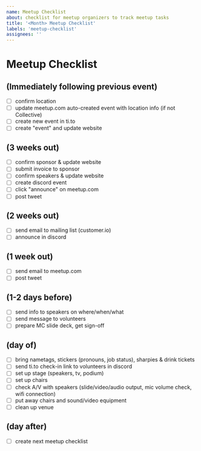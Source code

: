 ```yaml
---
name: Meetup Checklist
about: checklist for meetup organizers to track meetup tasks
title: '<Month> Meetup Checklist'
labels: 'meetup-checklist'
assignees: ''
---
```

# Meetup Checklist
  
## (Immediately following previous event)
- [ ] confirm location
- [ ] update meetup.com auto-created event with location info (if not Collective)
- [ ] create new event in ti.to
- [ ] create "event" and update website
  
## (3 weeks out)
- [ ] confirm sponsor & update website
- [ ] submit invoice to sponsor
- [ ] confirm speakers & update website
- [ ] create discord event
- [ ] click "announce" on meetup.com
- [ ] post tweet

## (2 weeks out)
- [ ] send email to mailing list (customer.io)
- [ ] announce in discord

## (1 week out)
- [ ] send email to meetup.com
- [ ] post tweet

## (1-2 days before)
- [ ] send info to speakers on where/when/what
- [ ] send message to volunteers
- [ ] prepare MC slide deck, get sign-off
  
## (day of)
- [ ] bring nametags, stickers (pronouns, job status), sharpies & drink tickets
- [ ] send ti.to check-in link to volunteers in discord
- [ ] set up stage (speakers, tv, podium)
- [ ] set up chairs
- [ ] check A/V with speakers (slide/video/audio output, mic volume check, wifi connection)
- [ ] put away chairs and sound/video equipment
- [ ] clean up venue

## (day after)
- [ ] create next meetup checklist
